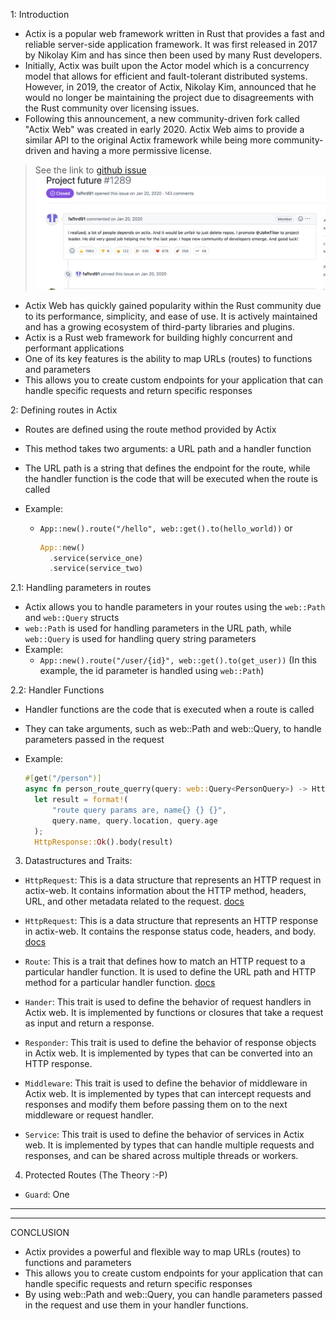 1: Introduction

* Actix is a popular web framework written in Rust that provides a fast and reliable server-side application framework. It was first released in 2017 by Nikolay Kim and has since then been used by many Rust developers.
* Initially, Actix was built upon the Actor model which is a concurrency model that allows for efficient and fault-tolerant distributed systems. However, in 2019, the creator of Actix, Nikolay Kim, announced that he would no longer be maintaining the project due to disagreements with the Rust community over licensing issues.
* Following this announcement, a new community-driven fork called "Actix Web" was created in early 2020. Actix Web aims to provide a similar API to the original Actix framework while being more community-driven and having a more permissive license. 
> See the link to [github issue](https://github.com/actix/actix-web/issues/1289)
![image](img/about_actix_future.png)

* Actix Web has quickly gained popularity within the Rust community due to its performance, simplicity, and ease of use. It is actively maintained and has a growing ecosystem of third-party libraries and plugins.
* Actix is a Rust web framework for building highly concurrent and performant applications
* One of its key features is the ability to map URLs (routes) to functions and parameters
* This allows you to create custom endpoints for your application that can handle specific requests and return specific responses

2: Defining routes in Actix

* Routes are defined using the route method provided by Actix
* This method takes two arguments: a URL path and a handler function
* The URL path is a string that defines the endpoint for the route, while the handler function is the code that will be executed when the route is called

* Example: 
  * `App::new().route("/hello", web::get().to(hello_world))` or
     ```rust 
     App::new()
       .service(service_one)
       .service(service_two)
    ```

2.1: Handling parameters in routes

* Actix allows you to handle parameters in your routes using the `web::Path` and `web::Query` structs
* `web::Path` is used for handling parameters in the URL path, while `web::Query` is used for handling query string parameters
* Example: 
  * ```App::new().route("/user/{id}", web::get().to(get_user))```
  (In this example, the id parameter is handled using `web::Path`)

2.2: Handler Functions
* Handler functions are the code that is executed when a route is called
* They can take arguments, such as web::Path and web::Query, to handle parameters passed in the request
* Example:  

  ```rust 
  #[get("/person")]
  async fn person_route_querry(query: web::Query<PersonQuery>) -> HttpResponse {
    let result = format!(
        "route query params are, name{} {} {}",
        query.name, query.location, query.age
    );
    HttpResponse::Ok().body(result)


3. Datastructures and Traits:


* `HttpRequest`: This is a data structure that represents an HTTP request in actix-web. It contains information about the HTTP method, headers, URL, and other metadata related to the request. [docs](https://docs.rs/actix-web/latest/actix_web/struct.HttpResponse.html)

* `HttpRequest`: This is a data structure that represents an HTTP response in actix-web. It contains the response status code, headers, and body. [docs](https://docs.rs/actix-web/latest/actix_web/struct.HttpRequest.html)

* `Route`: This is a trait that defines how to match an HTTP request to a particular handler function. It is used to define the URL path and HTTP method for a particular handler function. [docs](https://docs.rs/actix-web/latest/actix_web/struct.Route.html)

* `Hander`: This trait is used to define the behavior of request handlers in Actix web. It is implemented by functions or closures that take a request as input and return a response.

* `Responder`: This trait is used to define the behavior of response objects in Actix web. It is implemented by types that can be converted into an HTTP response.

* `Middleware`: This trait is used to define the behavior of middleware in Actix web. It is implemented by types that can intercept requests and responses and modify them before passing them on to the next middleware or request handler.

* `Service`:  This trait is used to define the behavior of services in Actix web. It is implemented by types that can handle multiple requests and responses, and can be shared across multiple threads or workers.

4. Protected Routes (The Theory :-P)
* `Guard`: One 

----
-----
CONCLUSION
* Actix provides a powerful and flexible way to map URLs (routes) to functions and parameters
* This allows you to create custom endpoints for your application that can handle specific requests and return specific responses
* By using web::Path and web::Query, you can handle parameters passed in the request and use them in your handler functions.